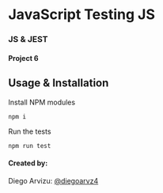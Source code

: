 # JavaScript Testing JS
### JS & JEST
#### Project 6

## Usage & Installation

Install NPM modules

`npm i`

Run the tests

`npm run test`

#### Created by:
Diego Arvizu: [@diegoarvz4](https://github.com/diegoarvz4)
